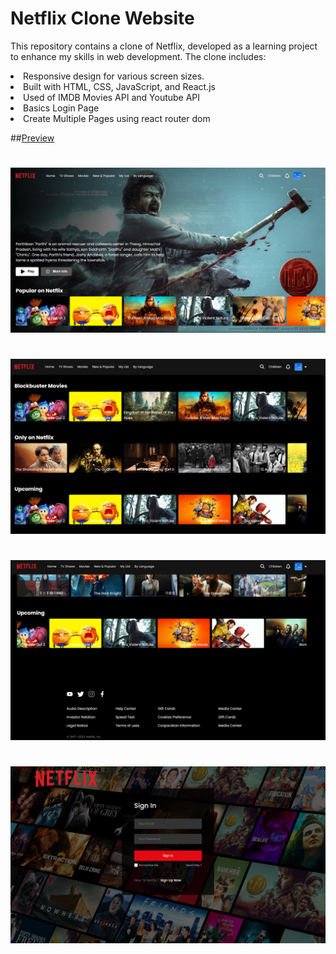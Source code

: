 <h1>Netflix Clone Website</h1>

<p>This repository contains a clone of Netflix, developed as a learning project to enhance my skills in web development. The clone includes:</p>
<li>Responsive design for various screen sizes.</li>
<li>Built with HTML, CSS, JavaScript, and React.js</li>
<li>Used of IMDB Movies API and Youtube API</li>
<li>Basics Login Page</li>
<li>Create Multiple Pages using react router dom</li>

##[Preview]([https://github.com/username/projectname](https://simple-netflix-clone-woad.vercel.app/))


#
![Screenshot 1](Images/image1.png)

#
![Screenshot 1](Images/image2.png)

#
![Screenshot 1](Images/image3.png)

#
![Screenshot 1](Images/image4.png)
